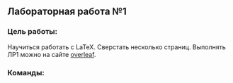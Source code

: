 ## Лабораторная работа №1
### Цель работы:
Научиться работать с LaTeX. Сверстать несколько страниц. Выполнять ЛР1 можно на сайте [overleaf](https://www.overleaf.com/).

### Команды:
